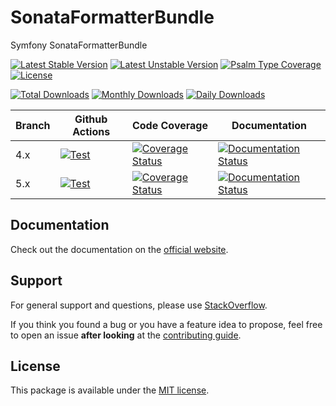 <!--
DO NOT EDIT THIS FILE!

It's auto-generated by sonata-project/dev-kit package.
-->

# SonataFormatterBundle

Symfony SonataFormatterBundle

[![Latest Stable Version](https://poser.pugx.org/sonata-project/formatter-bundle/v/stable)](https://packagist.org/packages/sonata-project/formatter-bundle)
[![Latest Unstable Version](https://poser.pugx.org/sonata-project/formatter-bundle/v/unstable)](https://packagist.org/packages/sonata-project/formatter-bundle)
[![Psalm Type Coverage][shepherd_stable_badge]][shepherd_stable_link]
[![License](https://poser.pugx.org/sonata-project/formatter-bundle/license)](https://packagist.org/packages/sonata-project/formatter-bundle)

[![Total Downloads](https://poser.pugx.org/sonata-project/formatter-bundle/downloads)](https://packagist.org/packages/sonata-project/formatter-bundle)
[![Monthly Downloads](https://poser.pugx.org/sonata-project/formatter-bundle/d/monthly)](https://packagist.org/packages/sonata-project/formatter-bundle)
[![Daily Downloads](https://poser.pugx.org/sonata-project/formatter-bundle/d/daily)](https://packagist.org/packages/sonata-project/formatter-bundle)

Branch | Github Actions | Code Coverage | Documentation |
------ | -------------- | ------------- | ------------- |
4.x | [![Test][test_stable_badge]][test_stable_link] | [![Coverage Status][coverage_stable_badge]][coverage_stable_link] | [![Documentation Status][documentation_stable_badge]][documentation_stable_link] |
5.x | [![Test][test_unstable_badge]][test_unstable_link] | [![Coverage Status][coverage_unstable_badge]][coverage_unstable_link] | [![Documentation Status][documentation_unstable_badge]][documentation_unstable_link] |

## Documentation

Check out the documentation on the [official website](https://docs.sonata-project.org/projects/SonataFormatterBundle).

## Support

For general support and questions, please use [StackOverflow](http://stackoverflow.com/questions/tagged/sonata).

If you think you found a bug or you have a feature idea to propose, feel free to open an issue
**after looking** at the [contributing guide](CONTRIBUTING.md).

## License

This package is available under the [MIT license](LICENSE).

[test_stable_badge]: https://github.com/sonata-project/SonataFormatterBundle/workflows/Test/badge.svg?branch=4.x
[test_stable_link]: https://github.com/sonata-project/SonataFormatterBundle/actions?query=workflow:test+branch:4.x
[test_unstable_badge]: https://github.com/sonata-project/SonataFormatterBundle/workflows/Test/badge.svg?branch=5.x
[test_unstable_link]: https://github.com/sonata-project/SonataFormatterBundle/actions?query=workflow:test+branch:5.x
[coverage_stable_badge]: https://codecov.io/gh/sonata-project/SonataFormatterBundle/branch/4.x/graph/badge.svg
[coverage_stable_link]: https://codecov.io/gh/sonata-project/SonataFormatterBundle/branch/4.x
[coverage_unstable_badge]: https://codecov.io/gh/sonata-project/SonataFormatterBundle/branch/5.x/graph/badge.svg
[coverage_unstable_link]: https://codecov.io/gh/sonata-project/SonataFormatterBundle/branch/5.x
[shepherd_stable_badge]: https://shepherd.dev/github/sonata-project/SonataFormatterBundle/coverage.svg
[shepherd_stable_link]: https://shepherd.dev/github/sonata-project/SonataFormatterBundle
[documentation_stable_badge]: https://readthedocs.org/projects/sonataformatterbundle/badge/?version=4.x
[documentation_stable_link]: https://docs.sonata-project.org/projects/SonataFormatterBundle/en/4.x/?badge=4.x
[documentation_unstable_badge]: https://readthedocs.org/projects/sonataformatterbundle/badge/?version=5.x
[documentation_unstable_link]: https://docs.sonata-project.org/projects/SonataFormatterBundle/en/5.x/?badge=5.x
